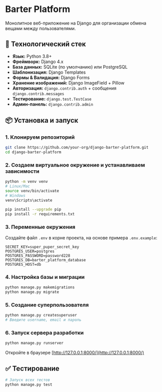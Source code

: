 # Barter Platform

Монолитное веб-приложение на Django для организации обмена вещами между пользователями.

## 🚀 Технологический стек

- **Язык:** Python 3.8+  
- **Фреймворк:** Django 4.x  
- **База данных:** SQLite (по умолчанию) или PostgreSQL  
- **Шаблонизация:** Django Templates  
- **Формы & Валидация:** Django Forms  
- **Хранение изображений:** Django ImageField + Pillow  
- **Авторизация:** `django.contrib.auth` + сообщения `django.contrib.messages`  
- **Тестирование:** `django.test.TestCase`  
- **Админ-панель:** `django.contrib.admin`

## 📦 Установка и запуск

### 1. Клонируем репозиторий
```bash
git clone https://github.com/your-org/django-barter-platform.git
cd django-barter-platform
```
### 2. Создаем виртуальное окружение и устанавливаем зависимости

```bash
python -m venv venv
# Linux/Mac
source venv/bin/activate
# Windows
venv\Scripts\activate

pip install --upgrade pip
pip install -r requirements.txt
```

### 3. Переменные окружения

Создайте файл `.env` в корне проекта, на основе примера `.env.example`:

```dotenv
SECRET_KEY=super_puper_secret_key
POSTGRES_USER=postgres
POSTGRES_PASSWORD=password228
POSTGRES_DB=barter_platform_database
POSTGRES_HOST=db
```

### 4. Настройка базы и миграции

```bash
python manage.py makemigrations
python manage.py migrate
```

### 5. Создание суперпользователя

```bash
python manage.py createsuperuser
# Введите username, email и пароль
```

### 6. Запуск сервера разработки

```bash
python manage.py runserver
```

Откройте в браузере [http://127.0.0.1:8000/](http://127.0.0.1:8000/)

## ✅ Тестирование

```bash
# Запуск всех тестов
python manage.py test
```
